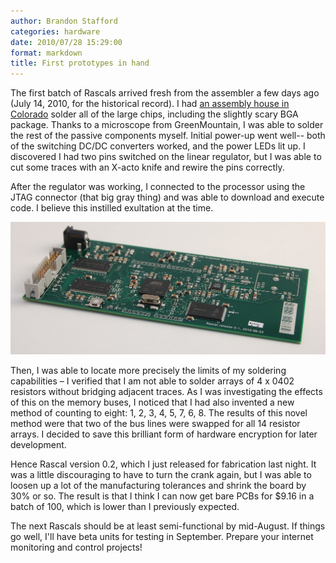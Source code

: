 ```yaml
---
author: Brandon Stafford
categories: hardware
date: 2010/07/28 15:29:00
format: markdown
title: First prototypes in hand
---
```


The first batch of Rascals arrived fresh from the assembler a few days ago (July 14, 2010, for the historical record). I had [an assembly house in Colorado][1] solder all of the large chips, including the slightly scary BGA package. Thanks to a microscope from GreenMountain, I was able to solder the rest of the passive components myself. Initial power-up went well-- both of the switching DC/DC converters worked, and the power LEDs lit up. I discovered I had two pins switched on the linear regulator, but I was able to cut some traces with an X-acto knife and rewire the pins correctly.

After the regulator was working, I connected to the processor using the JTAG connector (that big gray thing) and was able to download and
execute code. I believe this instilled exultation at the time.

<img class="span14" src="/img/rascal-0.1-2010-07-28.jpg" alt="Picture of Rascal 0.1">

Then, I was able to locate more precisely the limits of my soldering capabilities – I verified that I am not able to solder arrays of 4 x 0402 resistors without bridging adjacent traces. As I was investigating the effects of this on the memory buses, I noticed that I had also invented a new
method of counting to eight: 1, 2, 3, 4, 5, 7, 6, 8. The results of this novel method were that two of the bus lines were swapped for all
14 resistor arrays. I decided to save this brilliant form of hardware encryption for later development.

Hence Rascal version 0.2, which I just released for fabrication last night. It was a little discouraging to have to turn the crank again,
but I was able to loosen up a lot of the manufacturing tolerances and shrink the board by 30% or so. The result is that I think I can now
get bare PCBs for $9.16 in a batch of 100, which is lower than I previously expected.

The next Rascals should be at least semi-functional by mid-August. If things go well, I'll have beta units for testing in September. Prepare your internet monitoring and control projects!

[1]: http://aapcb.com
